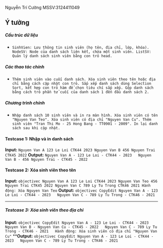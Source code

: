 Nguyễn Trí Cường
MSSV:3124411049

## Ý tưởng
##### Cấu trúc dữ liệu
- ``SinhVien: Lưu thông tin sinh viên (họ tên, địa chỉ, lớp, khóa).
NodeSV: Node của danh sách liên kết, chứa một sinh viên.
ListSV: Quản lý danh sách sinh viên bằng con trỏ head.``
##### Các thao tác chính
- ``Thêm sinh viên vào cuối danh sách.
Xóa sinh viên theo tên hoặc địa chỉ bằng cách cập nhật con trỏ.
Sắp xếp danh sách dùng Selection Sort, kết hợp con trỏ hàm để chọn tiêu chí sắp xếp.
Gộp danh sách bằng cách trỏ phần tử cuối của danh sách 1 đến đầu danh sách 2.``
##### Chương trình chính
- ``Nhập danh sách 10 sinh viên và in ra màn hình.
Xóa sinh viên có tên "Nguyen Van Teo".
Xóa sinh viên có địa chỉ "Nguyen Van Cu".
Thêm sinh viên "Tran Thi Mo - 25 Hong Bang - TT0901 - 2009".
In lại danh sách sau khi cập nhật.``

#### Testcase 1: Nhập và in danh sách
**Input:**
``Nguyen Van A
123 Le Loi
CTK44
2023
Nguyen Van B
456 Nguyen Trai
CTK45
2022``
**Output:**
``Nguyen Van A - 123 Le Loi - CTK44 - 2023  
Nguyen Van B - 456 Nguyen Trai - CTK45 - 2022  ``
#### Testcase 2: Xóa sinh viên theo tên
**Input:**
``objectivec
Nguyen Van A
123 Le Loi
CTK44
2023
Nguyen Van Teo
456 Nguyen Trai
CTK45
2022
Nguyen Van C
789 Ly Tu Trong
CTK46
2021
Hành động: Xóa Nguyen Van Teo``
**Output:**
``objectivec
CopyEdit
Nguyen Van A - 123 Le Loi - CTK44 - 2023  
Nguyen Van C - 789 Ly Tu Trong - CTK46 - 2021  ``
________________________________________
##### Testcase 3: Xóa sinh viên theo địa chỉ
**Input:**
``objectivec
CopyEdit
Nguyen Van A - 123 Le Loi - CTK44 - 2023  
Nguyen Van B - Nguyen Van Cu - CTK45 - 2022  
Nguyen Van C - 789 Ly Tu Trong - CTK46 - 2021  
Hành động: Xóa sinh viên có địa chỉ "Nguyen Van Cu"``
****Output:**
``objectivec
CopyEdit
Nguyen Van A - 123 Le Loi - CTK44 - 2023  
Nguyen Van C - 789 Ly Tu Trong - CTK46 - 2021  ``



